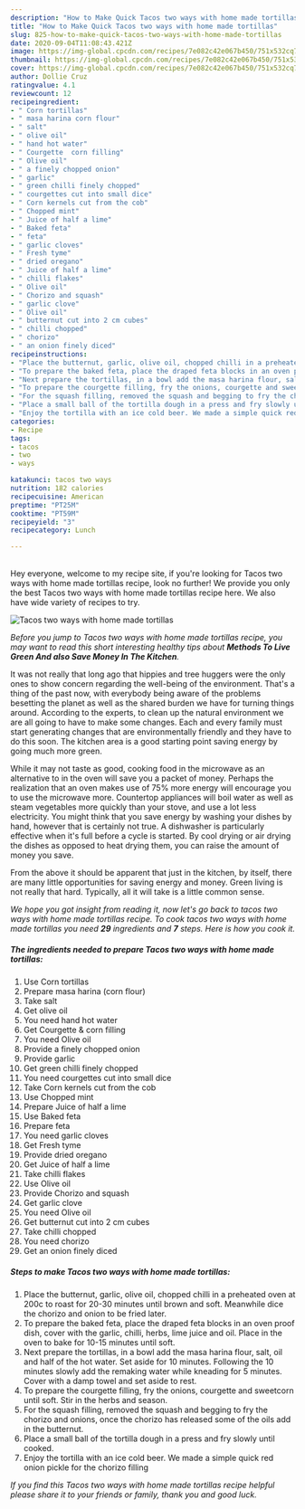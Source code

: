 ```yaml
---
description: "How to Make Quick Tacos two ways with home made tortillas"
title: "How to Make Quick Tacos two ways with home made tortillas"
slug: 825-how-to-make-quick-tacos-two-ways-with-home-made-tortillas
date: 2020-09-04T11:08:43.421Z
image: https://img-global.cpcdn.com/recipes/7e082c42e067b450/751x532cq70/tacos-two-ways-with-home-made-tortillas-recipe-main-photo.jpg
thumbnail: https://img-global.cpcdn.com/recipes/7e082c42e067b450/751x532cq70/tacos-two-ways-with-home-made-tortillas-recipe-main-photo.jpg
cover: https://img-global.cpcdn.com/recipes/7e082c42e067b450/751x532cq70/tacos-two-ways-with-home-made-tortillas-recipe-main-photo.jpg
author: Dollie Cruz
ratingvalue: 4.1
reviewcount: 12
recipeingredient:
- " Corn tortillas"
- " masa harina corn flour"
- " salt"
- " olive oil"
- " hand hot water"
- " Courgette  corn filling"
- " Olive oil"
- " a finely chopped onion"
- " garlic"
- " green chilli finely chopped"
- " courgettes cut into small dice"
- " Corn kernels cut from the cob"
- " Chopped mint"
- " Juice of half a lime"
- " Baked feta"
- " feta"
- " garlic cloves"
- " Fresh tyme"
- " dried oregano"
- " Juice of half a lime"
- " chilli flakes"
- " Olive oil"
- " Chorizo and squash"
- " garlic clove"
- " Olive oil"
- " butternut cut into 2 cm cubes"
- " chilli chopped"
- " chorizo"
- " an onion finely diced"
recipeinstructions:
- "Place the butternut, garlic, olive oil, chopped chilli in a preheated oven at 200c to roast for 20-30 minutes until brown and soft. Meanwhile dice the chorizo and onion to be fried later."
- "To prepare the baked feta, place the draped feta blocks in an oven proof dish, cover with the garlic, chilli, herbs, lime juice and oil. Place in the oven to bake for 10-15 minutes until soft."
- "Next prepare the tortillas, in a bowl add the masa harina flour, salt, oil and half of the hot water. Set aside for 10 minutes. Following the 10 minutes slowly add the remaking water while kneading for 5 minutes. Cover with a damp towel and set aside to rest."
- "To prepare the courgette filling, fry the onions, courgette and sweetcorn until soft. Stir in the herbs and season."
- "For the squash filling, removed the squash and begging to fry the chorizo and onions, once the chorizo has released some of the oils add in the butternut."
- "Place a small ball of the tortilla dough in a press and fry slowly until cooked."
- "Enjoy the tortilla with an ice cold beer. We made a simple quick red onion pickle for the chorizo filling"
categories:
- Recipe
tags:
- tacos
- two
- ways

katakunci: tacos two ways 
nutrition: 182 calories
recipecuisine: American
preptime: "PT25M"
cooktime: "PT59M"
recipeyield: "3"
recipecategory: Lunch

---
```

<br>
Hey everyone, welcome to my recipe site, if you're looking for Tacos two ways with home made tortillas recipe, look no further! We provide you only the best Tacos two ways with home made tortillas recipe here. We also have wide variety of recipes to try.
<br>


![Tacos two ways with home made tortillas](https://img-global.cpcdn.com/recipes/7e082c42e067b450/751x532cq70/tacos-two-ways-with-home-made-tortillas-recipe-main-photo.jpg)

<i>Before you jump to Tacos two ways with home made tortillas recipe, you may want to read this short interesting healthy tips about 
<strong>Methods To Live Green And also Save Money In The Kitchen</strong>.</i>
</br>

It was not really that long ago that hippies and tree huggers were the only ones to show concern regarding the well-being of the environment. That's a thing of the past now, with everybody being aware of the problems besetting the planet as well as the shared burden we have for turning things around. According to the experts, to clean up the natural environment we are all going to have to make some changes. Each and every family must start generating changes that are environmentally friendly and they have to do this soon. The kitchen area is a good starting point saving energy by going much more green.

While it may not taste as good, cooking food in the microwave as an alternative to in the oven will save you a packet of money. Perhaps the realization that an oven makes use of 75% more energy will encourage you to use the microwave more. Countertop appliances will boil water as well as steam vegetables more quickly than your stove, and use a lot less electricity. You might think that you save energy by washing your dishes by hand, however that is certainly not true. A dishwasher is particularly effective when it's full before a cycle is started. By cool drying or air drying the dishes as opposed to heat drying them, you can raise the amount of money you save.

From the above it should be apparent that just in the kitchen, by itself, there are many little opportunities for saving energy and money. Green living is not really that hard. Typically, all it will take is a little common sense.


<i>We hope you got insight from reading it, now let's go back to tacos two ways with home made tortillas recipe. To cook tacos two ways with home made tortillas you need <strong>29</strong> ingredients and <strong>7</strong> steps. Here is how you cook it.
</i>

##### The ingredients needed to prepare Tacos two ways with home made tortillas:

1. Use  Corn tortillas
1. Prepare  masa harina (corn flour)
1. Take  salt
1. Get  olive oil
1. You need  hand hot water
1. Get  Courgette &amp; corn filling
1. You need  Olive oil
1. Provide  a finely chopped onion
1. Provide  garlic
1. Get  green chilli finely chopped
1. You need  courgettes cut into small dice
1. Take  Corn kernels cut from the cob
1. Use  Chopped mint
1. Prepare  Juice of half a lime
1. Use  Baked feta
1. Prepare  feta
1. You need  garlic cloves
1. Get  Fresh tyme
1. Provide  dried oregano
1. Get  Juice of half a lime
1. Take  chilli flakes
1. Use  Olive oil
1. Provide  Chorizo and squash
1. Get  garlic clove
1. You need  Olive oil
1. Get  butternut cut into 2 cm cubes
1. Take  chilli chopped
1. You need  chorizo
1. Get  an onion finely diced


##### Steps to make Tacos two ways with home made tortillas:

1. Place the butternut, garlic, olive oil, chopped chilli in a preheated oven at 200c to roast for 20-30 minutes until brown and soft. Meanwhile dice the chorizo and onion to be fried later.
1. To prepare the baked feta, place the draped feta blocks in an oven proof dish, cover with the garlic, chilli, herbs, lime juice and oil. Place in the oven to bake for 10-15 minutes until soft.
1. Next prepare the tortillas, in a bowl add the masa harina flour, salt, oil and half of the hot water. Set aside for 10 minutes. Following the 10 minutes slowly add the remaking water while kneading for 5 minutes. Cover with a damp towel and set aside to rest.
1. To prepare the courgette filling, fry the onions, courgette and sweetcorn until soft. Stir in the herbs and season.
1. For the squash filling, removed the squash and begging to fry the chorizo and onions, once the chorizo has released some of the oils add in the butternut.
1. Place a small ball of the tortilla dough in a press and fry slowly until cooked.
1. Enjoy the tortilla with an ice cold beer. We made a simple quick red onion pickle for the chorizo filling


<i>If you find this Tacos two ways with home made tortillas recipe helpful please share it to your friends or family, thank you and good luck.</i>
